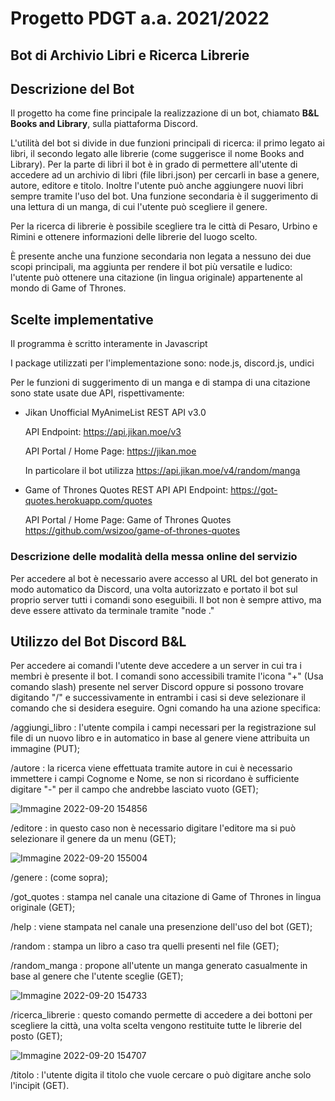 # Progetto PDGT a.a. 2021/2022

## Bot di Archivio Libri e Ricerca Librerie

## Descrizione del Bot

Il progetto ha come fine principale la realizzazione di un bot, chiamato **B&L Books and Library**, sulla piattaforma Discord. 

L'utilità del bot si divide in due funzioni principali di ricerca: il primo legato ai libri, il secondo legato alle librerie (come suggerisce il nome Books and Library).
Per la parte di libri il bot è in grado di permettere all'utente di accedere ad un archivio di libri (file libri.json) per cercarli in base a genere, autore, editore e titolo. Inoltre l'utente può anche aggiungere nuovi libri sempre tramite l'uso del bot. 
Una funzione secondaria è il suggerimento di una lettura di un manga, di cui l'utente può scegliere il genere.

Per la ricerca di librerie è possibile scegliere tra le città di Pesaro, Urbino e Rimini e ottenere informazioni delle librerie del luogo scelto.

È presente anche una funzione secondaria non legata a nessuno dei due scopi principali, ma aggiunta per rendere il bot più versatile e ludico: l'utente può ottenere una citazione (in lingua originale) appartenente al mondo di Game of Thrones.


## Scelte implementative
Il programma è scritto interamente in Javascript

I package utilizzati per l'implementazione sono: node.js, discord.js, undici

Per le funzioni di suggerimento di un manga e di stampa di una citazione sono state usate due API, rispettivamente: 
- Jikan Unofficial MyAnimeList REST API v3.0

  API Endpoint: https://api.jikan.moe/v3
  
  API Portal / Home Page: https://jikan.moe
  
  In particolare il bot utilizza https://api.jikan.moe/v4/random/manga
  
- Game of Thrones Quotes REST API
  API Endpoint: https://got-quotes.herokuapp.com/quotes
  
  API Portal / Home Page: Game of Thrones Quotes https://github.com/wsizoo/game-of-thrones-quotes
  
### Descrizione delle modalità della messa online del servizio
Per accedere al bot è necessario avere accesso al URL del bot generato in modo automatico da Discord, una volta autorizzato e portato il bot sul proprio server tutti i comandi sono eseguibili.
Il bot non è sempre attivo, ma deve essere attivato da terminale tramite "node ."  

## Utilizzo del Bot Discord B&L
Per accedere ai comandi l'utente deve accedere a un server in cui tra i membri è presente il bot.
I comandi sono accessibili tramite l'icona "+" (Usa comando slash) presente nel server Discord oppure si possono trovare digitando "/" e successivamente in entrambi i casi si deve selezionare il comando che si desidera eseguire.
Ogni comando ha una azione specifica: 

/aggiungi_libro : l'utente compila i campi necessari per la registrazione sul file di un nuovo libro e in automatico in base al genere viene attribuita un immagine (PUT);

/autore : la ricerca viene effettuata tramite autore in cui è necessario immettere i campi Cognome e Nome, se non si ricordano è sufficiente digitare "-" per il campo che andrebbe lasciato vuoto (GET);

![Immagine 2022-09-20 154856](https://user-images.githubusercontent.com/80909302/191276099-39586bd2-a899-4e9b-9e60-56ba8ead8884.png)


/editore : in questo caso non è necessario digitare l'editore ma si può selezionare il genere da un menu (GET);

![Immagine 2022-09-20 155004](https://user-images.githubusercontent.com/80909302/191276037-3477580b-c01f-4993-ab64-83c1d6a95415.png)


/genere : (come sopra);

/got_quotes : stampa nel canale una citazione di Game of Thrones in lingua originale (GET);

/help : viene stampata nel canale una presenzione dell'uso del bot (GET);

/random : stampa un libro a caso tra quelli presenti nel file (GET);

/random_manga : propone all'utente un manga generato casualmente in base al genere che l'utente sceglie (GET);

![Immagine 2022-09-20 154733](https://user-images.githubusercontent.com/80909302/191275944-e26d4f7f-f900-488a-b77b-96af8ae92b1a.png)

/ricerca_librerie : questo comando permette di accedere a dei bottoni per scegliere la città, una volta scelta vengono restituite tutte le librerie del posto (GET);   

![Immagine 2022-09-20 154707](https://user-images.githubusercontent.com/80909302/191275895-5a79ec82-8ae5-4d80-a36b-9e087e7cf68f.png)


/titolo : l'utente digita il titolo che vuole cercare o può digitare anche solo l'incipit (GET).


